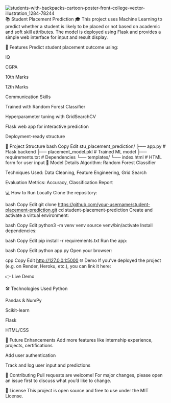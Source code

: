 ![students-with-backpacks-cartoon-poster-front-college-vector-illustration_1284-78244](https://github.com/user-attachments/assets/3b836029-5ab4-4232-8cf2-79a41c635583)
📚 Student Placement Prediction 🎓
This project uses Machine Learning to predict whether a student is likely to be placed or not based on academic and soft skill attributes. The model is deployed using Flask and provides a simple web interface for input and result display.

🚀 Features
Predict student placement outcome using:

IQ

CGPA

10th Marks

12th Marks

Communication Skills

Trained with Random Forest Classifier

Hyperparameter tuning with GridSearchCV

Flask web app for interactive prediction

Deployment-ready structure

📂 Project Structure
bash
Copy
Edit
stu_placement_prediction/
├── app.py                  # Flask backend
├── placement_model.pkl     # Trained ML model
├── requirements.txt        # Dependencies
└── templates/
    └── index.html          # HTML form for user input
🧠 Model Details
Algorithm: Random Forest Classifier

Techniques Used: Data Cleaning, Feature Engineering, Grid Search

Evaluation Metrics: Accuracy, Classification Report

💻 How to Run Locally
Clone the repository:

bash
Copy
Edit
git clone https://github.com/your-username/student-placement-prediction.git
cd student-placement-prediction
Create and activate a virtual environment:

bash
Copy
Edit
python3 -m venv venv
source venv/bin/activate
Install dependencies:

bash
Copy
Edit
pip install -r requirements.txt
Run the app:

bash
Copy
Edit
python app.py
Open your browser:

cpp
Copy
Edit
http://127.0.0.1:5000
🌐 Demo
If you’ve deployed the project (e.g. on Render, Heroku, etc.), you can link it here:

👉 Live Demo

🛠 Technologies Used
Python

Pandas & NumPy

Scikit-learn

Flask

HTML/CSS

📌 Future Enhancements
Add more features like internship experience, projects, certifications

Add user authentication

Track and log user input and predictions

🤝 Contributing
Pull requests are welcome! For major changes, please open an issue first to discuss what you’d like to change.

📄 License
This project is open source and free to use under the MIT License.

